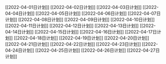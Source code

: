 [[2022-04-01日计划]]
[[2022-04-02日计划]]
[[2022-04-03日计划]]
[[2022-04-04日计划]]
[[2022-04-05日计划]]
[[2022-04-06日计划]]
[[2022-04-07日计划]]
[[2022-04-08日计划]]
[[2022-04-09日计划]]
[[2022-04-10日计划]]
[[2022-04-11日计划]]
[[2022-04-12日计划]]
[[2022-04-13日计划]]
[[2022-04-14日计划]]
[[2022-04-15日计划]]
[[2022-04-16日计划]]
[[2022-04-17日计划]]
[[2022-04-18日计划]]
[[2022-04-19日计划]]
[[2022-04-20日计划]]
[[2022-04-21日计划]]
[[2022-04-22日计划]]
[[2022-04-23日计划]]
[[2022-04-24日计划]]
[[2022-04-25日计划]]
[[2022-04-26日计划]]
[[2022-04-27日计划]]
